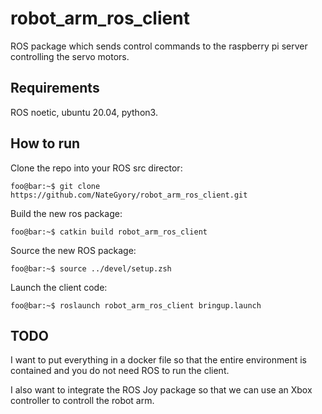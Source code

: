 # robot_arm_ros_client
ROS package which sends control commands to the raspberry pi server controlling the servo motors.

## Requirements
ROS noetic, ubuntu 20.04, python3.

## How to run
Clone the repo into your ROS src director:

```console
foo@bar:~$ git clone https://github.com/NateGyory/robot_arm_ros_client.git
```

Build the new ros package:

```console
foo@bar:~$ catkin build robot_arm_ros_client
```

Source the new ROS package:

```console
foo@bar:~$ source ../devel/setup.zsh
```

Launch the client code:

```console
foo@bar:~$ roslaunch robot_arm_ros_client bringup.launch
```

## TODO
I want to put everything in a docker file so that the entire environment is contained and you do not need ROS to run the client.

I also want to integrate the ROS Joy package so that we can use an Xbox controller to controll the robot arm.
